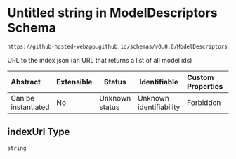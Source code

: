 # Untitled string in ModelDescriptors Schema

```txt
https://github-hosted-webapp.github.io/schemas/v0.0.0/ModelDescriptors.schema.json#/definitions/ModelDescriptor/properties/indexUrl
```

URL to the index json (an URL that returns a list of all model ids)

| Abstract | Extensible | Status | Identifiable | Custom Properties | Additional Properties | Access Restrictions | Defined In |
| :-- | --- | --- | --- | :-- | --- | --- | --- |
| Can be instantiated | No | Unknown status | Unknown identifiability | Forbidden | Allowed | none | [ModelDescriptors.schema.json\*](../ModelDescriptors.schema.json "open original schema") |

## indexUrl Type

`string`
